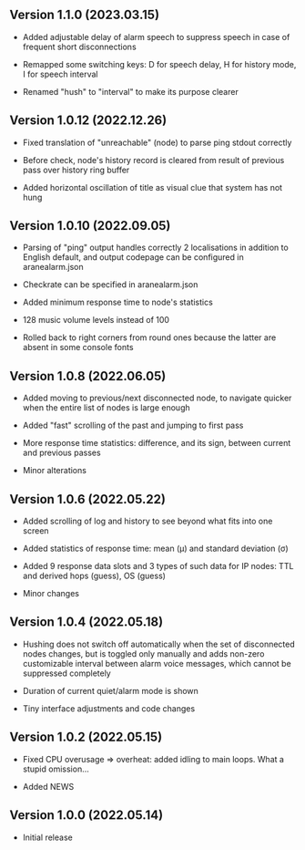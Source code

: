 Version 1.1.0 (2023.03.15)
----------------------------

* Added adjustable delay of alarm speech to suppress speech in case of frequent short disconnections 

* Remapped some switching keys: D for speech delay, H for history mode, I for speech interval

* Renamed "hush" to "interval" to make its purpose clearer


Version 1.0.12 (2022.12.26)
----------------------------

* Fixed translation of "unreachable" (node) to parse ping stdout correctly

* Before check, node's history record is cleared from result of previous pass over history ring buffer

* Added horizontal oscillation of title as visual clue that system has not hung


Version 1.0.10 (2022.09.05)
---------------------------

* Parsing of "ping" output handles correctly 2 localisations in addition to English default, and output codepage can be configured in aranealarm.json

* Checkrate can be specified in aranealarm.json

* Added minimum response time to node's statistics

* 128 music volume levels instead of 100

* Rolled back to right corners from round ones because the latter are absent in some console fonts


Version 1.0.8 (2022.06.05)
--------------------------

* Added moving to previous/next disconnected node, to navigate quicker when the entire list of nodes is large enough

* Added "fast" scrolling of the past and jumping to first pass

* More response time statistics: difference, and its sign, between current and previous passes

* Minor alterations


Version 1.0.6 (2022.05.22)
--------------------------

* Added scrolling of log and history to see beyond what fits into one screen

* Added statistics of response time: mean (μ) and standard deviation (σ)

* Added 9 response data slots and 3 types of such data for IP nodes: TTL and derived hops (guess), OS (guess)

* Minor changes


Version 1.0.4 (2022.05.18)
--------------------------

* Hushing does not switch off automatically when the set of disconnected nodes changes, but is toggled only manually and adds non-zero customizable interval between alarm voice messages, which cannot be suppressed completely

* Duration of current quiet/alarm mode is shown

* Tiny interface adjustments and code changes


Version 1.0.2 (2022.05.15)
--------------------------

* Fixed CPU overusage => overheat: added idling to main loops. What a stupid omission...

* Added NEWS


Version 1.0.0 (2022.05.14)
--------------------------

* Initial release
